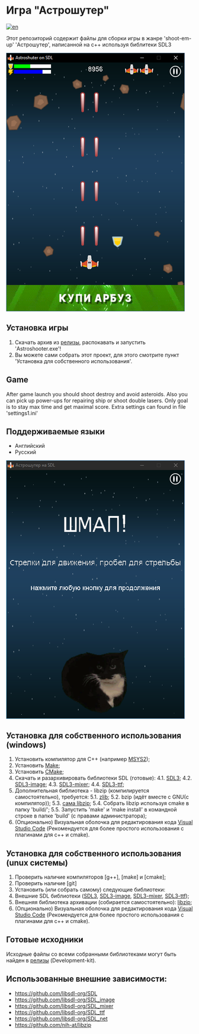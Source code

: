 # Игра "Астрошутер"
[![en](https://img.shields.io/badge/lang-en-green.svg)](https://github.com/kolyaka32/Astroshuter-on-SDL/blob/main/README.md)

Этот репозиторий содержит файлы для сборки игры в жанре 'shoot-em-up' 'Астрошутер', написанной на c++ используя библитеки SDL3

![Изображение игры](/screenshots/game-main.png?raw=true)

## Установка игры
1. Скачать архив из [релизы](https://github.com/kolyaka32/Astroshuter-on-SDL/releases), распокавать и запустить 'Astroshooter.exe'!
2. Вы можете сами собрать этот проект, для этого смотрите пункт 'Установка для собственного использования'.


## Game
After game launch you should shoot destroy and avoid asteroids.
Also you can pick up power-ups for repairing ship or shoot double lasers.
Only goal is to stay max time and get maximal score.
Extra settings can found in file 'settings1.ini'


## Поддерживаемые языки
* Английский
* Русский


![Изображение меню](/screenshots/game-menu-ru.png?raw=true)


## Установка для собственного использования (windows)
1. Установить компилятор для C++ (например [MSYS2](https://www.msys2.org/#installation));
2. Установить [Make](https://sourceforge.net/projects/gnuwin32/files/make/3.81/make-3.81.exe/download);
3. Установить [CMake](https://sourceforge.net/projects/cmake.mirror/);
4. Скачать и разархивировать библиотеки SDL (готовые):
4.1. [SDL3](https://github.com/libsdl-org/SDL/releases);
4.2. [SDL3-image](https://github.com/libsdl-org/SDL_image/releases);
4.3. [SDL3-mixer](https://github.com/libsdl-org/SDL_mixer/releases);
4.4. [SDL3-ttf](https://github.com/libsdl-org/SDL_ttf/releases);
5. Дополнительная библиотека - libzip (компилируется самостоятельно), требуется:
5.1. [zlib](https://www.zlib.net/);
5.2. bzip (идёт вместе с GNU(с компилятор));
5.3. [сама libzip](https://libzip.org/download/);
5.4. Собрать libzip используя cmake в папку 'build/';
5.5. Запустить 'make' и 'make install' в командной строке в папке 'build' (с правами администратора);
6. (Опционально) Визуальная оболочка для редактирования кода [Visual Studio Code](https://code.visualstudio.com/download) (Рекомендуется для более простого использования с плагинами для c++ и cmake).


## Установка для собственного использования (unux системы)
1. Проверить наличие компиляторов [g++], [make] и [cmake];
2. Проверить наличие [git]
3. Установить (или собрать самому) следующие библиотеки:
4. Внешние SDL библиотеки ([SDL3](https://github.com/libsdl-org/SDL/releases), [SDL3-image](https://github.com/libsdl-org/SDL_image/releases), [SDL3-mixer](https://github.com/libsdl-org/SDL_mixer/releases), [SDL3-ttf](https://github.com/libsdl-org/SDL_ttf/releases));
5. Внешняя библиотека архивации (собирается самостоятельно): [libzip](https://libzip.org/download/);
6. (Опционально) Визуальная оболочка для редактирования кода [Visual Studio Code](https://code.visualstudio.com/download) (Рекомендуется для более простого использования с плагинами для c++ и cmake).


## Готовые исходники
Исходные файлы со всеми собранными библиотеками могут быть найден в [релизы](https://github.com/kolyaka32/Astroshuter-on-SDL/releases) (Development-kit).


## Использованные внешние зависимости:
* https://github.com/libsdl-org/SDL
* https://github.com/libsdl-org/SDL_image
* https://github.com/libsdl-org/SDL_mixer
* https://github.com/libsdl-org/SDL_ttf
* https://github.com/libsdl-org/SDL_net
* https://github.com/nih-at/libzip
